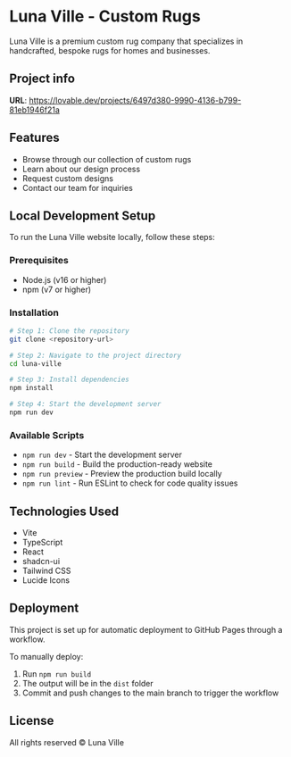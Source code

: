 
# Luna Ville - Custom Rugs

Luna Ville is a premium custom rug company that specializes in handcrafted, bespoke rugs for homes and businesses.

## Project info

**URL**: https://lovable.dev/projects/6497d380-9990-4136-b799-81eb1946f21a

## Features

- Browse through our collection of custom rugs
- Learn about our design process
- Request custom designs
- Contact our team for inquiries

## Local Development Setup

To run the Luna Ville website locally, follow these steps:

### Prerequisites

- Node.js (v16 or higher)
- npm (v7 or higher)

### Installation

```sh
# Step 1: Clone the repository
git clone <repository-url>

# Step 2: Navigate to the project directory
cd luna-ville

# Step 3: Install dependencies
npm install

# Step 4: Start the development server
npm run dev
```

### Available Scripts

- `npm run dev` - Start the development server
- `npm run build` - Build the production-ready website
- `npm run preview` - Preview the production build locally
- `npm run lint` - Run ESLint to check for code quality issues

## Technologies Used

- Vite
- TypeScript
- React
- shadcn-ui
- Tailwind CSS
- Lucide Icons

## Deployment

This project is set up for automatic deployment to GitHub Pages through a workflow.

To manually deploy:

1. Run `npm run build`
2. The output will be in the `dist` folder
3. Commit and push changes to the main branch to trigger the workflow

## License

All rights reserved © Luna Ville
